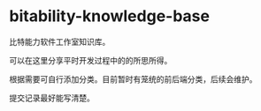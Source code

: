 # bitability-knowledge-base
比特能力软件工作室知识库。

可以在这里分享平时开发过程中的的所思所得。

根据需要可自行添加分类。目前暂时有笼统的前后端分类，后续会维护。

提交记录最好能写清楚。

